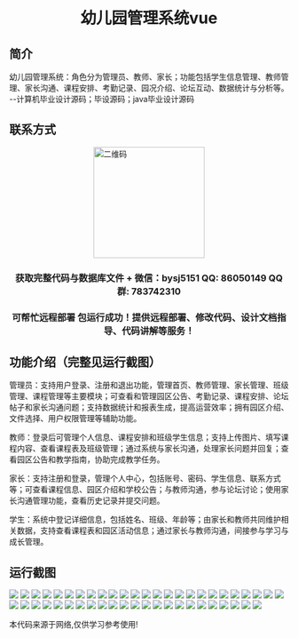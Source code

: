 <p><h1 align="center">幼儿园管理系统vue</h1></p>

## 简介
幼儿园管理系统：角色分为管理员、教师、家长；功能包括学生信息管理、教师管理、家长沟通、课程安排、考勤记录、园况介绍、论坛互动、数据统计与分析等。    --计算机毕业设计源码；毕设源码；java毕业设计源码


## 联系方式
<img src="https://bs-1329754181.cos.ap-shanghai.myqcloud.com/wx.jpg" alt="二维码" style="display: block; margin: 0 auto;" width="200px">
<p><h3 align="center">获取完整代码与数据库文件 + 微信：bysj5151 QQ: 86050149 QQ群: 783742310</h3></p>
<p><h3 align="center">可帮忙远程部署 包运行成功！提供远程部署、修改代码、设计文档指导、代码讲解等服务！</h3></p>

## 功能介绍（完整见运行截图）
管理员：支持用户登录、注册和退出功能，管理首页、教师管理、家长管理、班级管理、课程管理等主要模块；可查看和管理园区公告、考勤记录、课程安排、论坛帖子和家长沟通问题；支持数据统计和报表生成，提高运营效率；拥有园区介绍、文件选择、用户权限管理等辅助功能。

教师：登录后可管理个人信息、课程安排和班级学生信息；支持上传图片、填写课程内容、查看课程表及班级管理；通过系统与家长沟通，处理家长问题并回复；查看园区公告和教学指南，协助完成教学任务。

家长：支持注册和登录，管理个人中心，包括账号、密码、学生信息、联系方式等；可查看课程信息、园区介绍和学校公告；与教师沟通，参与论坛讨论；使用家长沟通管理功能，查看历史记录并提交问题。

学生：系统中登记详细信息，包括姓名、班级、年龄等；由家长和教师共同维护相关数据，支持查看课程表和园区活动信息；通过家长与教师沟通，间接参与学习与成长管理。


## 运行截图
![](https://bs-1329754181.cos.ap-shanghai.myqcloud.com/ssm/KindergartenManagementSystem/img/001.jpg)
![](https://bs-1329754181.cos.ap-shanghai.myqcloud.com/ssm/KindergartenManagementSystem/img/002.jpg)
![](https://bs-1329754181.cos.ap-shanghai.myqcloud.com/ssm/KindergartenManagementSystem/img/003.jpg)
![](https://bs-1329754181.cos.ap-shanghai.myqcloud.com/ssm/KindergartenManagementSystem/img/004.jpg)
![](https://bs-1329754181.cos.ap-shanghai.myqcloud.com/ssm/KindergartenManagementSystem/img/005.jpg)
![](https://bs-1329754181.cos.ap-shanghai.myqcloud.com/ssm/KindergartenManagementSystem/img/006.jpg)
![](https://bs-1329754181.cos.ap-shanghai.myqcloud.com/ssm/KindergartenManagementSystem/img/007.jpg)
![](https://bs-1329754181.cos.ap-shanghai.myqcloud.com/ssm/KindergartenManagementSystem/img/008.jpg)
![](https://bs-1329754181.cos.ap-shanghai.myqcloud.com/ssm/KindergartenManagementSystem/img/009.jpg)
![](https://bs-1329754181.cos.ap-shanghai.myqcloud.com/ssm/KindergartenManagementSystem/img/010.jpg)
![](https://bs-1329754181.cos.ap-shanghai.myqcloud.com/ssm/KindergartenManagementSystem/img/011.jpg)
![](https://bs-1329754181.cos.ap-shanghai.myqcloud.com/ssm/KindergartenManagementSystem/img/012.jpg)
![](https://bs-1329754181.cos.ap-shanghai.myqcloud.com/ssm/KindergartenManagementSystem/img/013.jpg)
![](https://bs-1329754181.cos.ap-shanghai.myqcloud.com/ssm/KindergartenManagementSystem/img/014.jpg)
![](https://bs-1329754181.cos.ap-shanghai.myqcloud.com/ssm/KindergartenManagementSystem/img/015.jpg)
![](https://bs-1329754181.cos.ap-shanghai.myqcloud.com/ssm/KindergartenManagementSystem/img/016.jpg)
![](https://bs-1329754181.cos.ap-shanghai.myqcloud.com/ssm/KindergartenManagementSystem/img/017.jpg)
![](https://bs-1329754181.cos.ap-shanghai.myqcloud.com/ssm/KindergartenManagementSystem/img/018.jpg)
![](https://bs-1329754181.cos.ap-shanghai.myqcloud.com/ssm/KindergartenManagementSystem/img/019.jpg)
![](https://bs-1329754181.cos.ap-shanghai.myqcloud.com/ssm/KindergartenManagementSystem/img/020.jpg)
![](https://bs-1329754181.cos.ap-shanghai.myqcloud.com/ssm/KindergartenManagementSystem/img/021.jpg)
![](https://bs-1329754181.cos.ap-shanghai.myqcloud.com/ssm/KindergartenManagementSystem/img/022.jpg)
![](https://bs-1329754181.cos.ap-shanghai.myqcloud.com/ssm/KindergartenManagementSystem/img/023.jpg)
![](https://bs-1329754181.cos.ap-shanghai.myqcloud.com/ssm/KindergartenManagementSystem/img/024.jpg)
![](https://bs-1329754181.cos.ap-shanghai.myqcloud.com/ssm/KindergartenManagementSystem/img/025.jpg)
![](https://bs-1329754181.cos.ap-shanghai.myqcloud.com/ssm/KindergartenManagementSystem/img/026.jpg)
![](https://bs-1329754181.cos.ap-shanghai.myqcloud.com/ssm/KindergartenManagementSystem/img/027.jpg)
![](https://bs-1329754181.cos.ap-shanghai.myqcloud.com/ssm/KindergartenManagementSystem/img/028.jpg)
![](https://bs-1329754181.cos.ap-shanghai.myqcloud.com/ssm/KindergartenManagementSystem/img/029.jpg)
![](https://bs-1329754181.cos.ap-shanghai.myqcloud.com/ssm/KindergartenManagementSystem/img/030.jpg)
![](https://bs-1329754181.cos.ap-shanghai.myqcloud.com/ssm/KindergartenManagementSystem/img/031.jpg)
![](https://bs-1329754181.cos.ap-shanghai.myqcloud.com/ssm/KindergartenManagementSystem/img/032.jpg)
![](https://bs-1329754181.cos.ap-shanghai.myqcloud.com/ssm/KindergartenManagementSystem/img/033.jpg)
![](https://bs-1329754181.cos.ap-shanghai.myqcloud.com/ssm/KindergartenManagementSystem/img/034.jpg)
![](https://bs-1329754181.cos.ap-shanghai.myqcloud.com/ssm/KindergartenManagementSystem/img/035.jpg)
![](https://bs-1329754181.cos.ap-shanghai.myqcloud.com/ssm/KindergartenManagementSystem/img/036.jpg)
![](https://bs-1329754181.cos.ap-shanghai.myqcloud.com/ssm/KindergartenManagementSystem/img/037.jpg)
![](https://bs-1329754181.cos.ap-shanghai.myqcloud.com/ssm/KindergartenManagementSystem/img/038.jpg)
![](https://bs-1329754181.cos.ap-shanghai.myqcloud.com/ssm/KindergartenManagementSystem/img/039.jpg)
![](https://bs-1329754181.cos.ap-shanghai.myqcloud.com/ssm/KindergartenManagementSystem/img/040.jpg)
![](https://bs-1329754181.cos.ap-shanghai.myqcloud.com/ssm/KindergartenManagementSystem/img/041.jpg)
![](https://bs-1329754181.cos.ap-shanghai.myqcloud.com/ssm/KindergartenManagementSystem/img/042.jpg)
![](https://bs-1329754181.cos.ap-shanghai.myqcloud.com/ssm/KindergartenManagementSystem/img/043.jpg)
![](https://bs-1329754181.cos.ap-shanghai.myqcloud.com/ssm/KindergartenManagementSystem/img/044.jpg)
![](https://bs-1329754181.cos.ap-shanghai.myqcloud.com/ssm/KindergartenManagementSystem/img/045.jpg)
![](https://bs-1329754181.cos.ap-shanghai.myqcloud.com/ssm/KindergartenManagementSystem/img/046.jpg)
![](https://bs-1329754181.cos.ap-shanghai.myqcloud.com/ssm/KindergartenManagementSystem/img/047.jpg)
![](https://bs-1329754181.cos.ap-shanghai.myqcloud.com/ssm/KindergartenManagementSystem/img/048.jpg)

<p>本代码来源于网络,仅供学习参考使用!</p>

